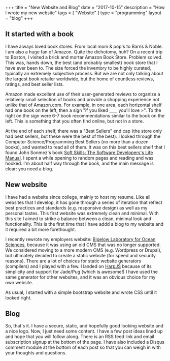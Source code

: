 +++
title = "New Website and Blog"
date = "2017-10-15"
description = "How I wrote my new website"
tags = [ "Website" ]
type = "programming"
layout = "blog"
+++

## It started with a book

I have always loved book stores. From local mom & pop's to Barns & Noble. I am also a huge fan of Amazon. Quite the dichotomy, huh? On a recent trip to Boston, I visited a brick and mortar Amazon Book Store. Problem solved. This was, hands down, the best (and probably smallest) book store that I have ever been to. The size forced the inventory to be highly curated, typically an extremely subjective process. But we are not only talking about the largest book retailer worldwide, but the home of countless reviews, ratings, and best seller lists.
<!-- more -->
Amazon made excellent use of their user-generated reviews to organize a relatively small selection of books and provide a shopping experience not unlike that of Amazon.com. For example, in one area, each horizontal shelf had one book on the left, then a sign "if you liked ____ you'll love >". To the right on the sign were 6-7 book recommendations similar to the book on the left. This is something that you often find online, but not in a store.

At the end of each shelf, there was a "Best Sellers" end cap (the store only had best sellers, but these were the best of the best). I looked through the Computer Science/Programming Best Sellers (no more than a dozen books), and wanted to read all of them. It was on this best sellers shelf that I found John Sonmez's book [Soft Skills: The Software Developers's Life Manual](https://www.amazon.com/Soft-Skills-software-developers-manual/dp/1617292397/ref=tmm_pap_swatch_0?_encoding=UTF8&qid=&sr=). I spent a while opening to random pages and reading and was hooked. I'm about half way through the book, and the main message is clear: you need a blog.

## New website

I have had a website since college, mainly to host my resume. Like all websites that I develop, it has gone through a series of iteration that reflect best practices and standards (e.g. responsive design) as well as my personal tastes. This first website was extremely clean and minimal. With this site I aimed to strike a balance between a clean, minimal look and functionality. This is the first time that I have addd a blog to my website and it required a bit more forethought.

I recently rewrote my employers website: [Bigelow Laboratory for Ocean Sciences](https://www.bigelow.org), because it was using an old CMS that was no longer supported. We considered moving to a more modern CMS (e.g. Wordpress or Drupal), but ultimately decided to create a static website (for speed and security reasons). There are a lot of choices for static website generators (compilers) and I played with a few. I landed on [HarpJS](harpjs.org) because of its simplicity and support for Jade/Pug (which is awesome!) I have used the same generator for other websites, and it was an obvious choice for my own website. 

As usual, I started with a simple bootstrap website and wrote CSS until it looked right. 

## Blog

So, that's it. I have a secure, static, and hopefully good looking website and a nice logo. Now, I just need some content. I have a few post ideas lined up and hope that you will follow along. There is an RSS feed link and email subscription signup at the bottom of the page. I have also included a Disqus comment module at the bottom of each post so that you can weigh in with your thoughts and questions. 